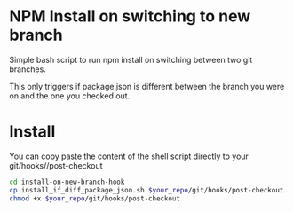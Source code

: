 # NPM Install on switching to new branch

Simple bash script to run npm install on switching between two git branches.

This only triggers if package.json is different between the branch you were on and the one you checked out.

# Install
You can copy paste the content of the shell script directly to your git/hooks//post-checkout

```sh
cd install-on-new-branch-hook
cp install_if_diff_package_json.sh $your_repo/git/hooks/post-checkout
chmod +x $your_repo/git/hooks/post-checkout
```
